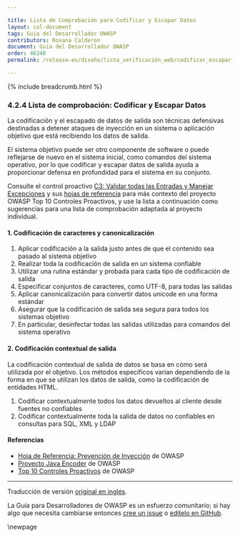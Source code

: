 ```yaml
---

title: Lista de Comprobación para Codificar y Escapar Datos
layout: col-document
tags: Guía del Desarrollador OWASP
contributors: Roxana Calderon
document: Guía del Desarrollador OWASP
order: 46240
permalink: /release-es/diseño/lista_verificación_web/codificar_escapar_datos/

---
```


{% include breadcrumb.html %}

### 4.2.4 Lista de comprobación: Codificar y Escapar Datos

La codificación y el escapado de datos de salida son técnicas defensivas destinadas a detener ataques de inyección
en un sistema o aplicación objetivo que está recibiendo los datos de salida.

El sistema objetivo puede ser otro componente de software o puede reflejarse de nuevo en el sistema inicial,
como comandos del sistema operativo,
por lo que codificar y escapar datos de salida ayuda a proporcionar defensa en profundidad para el sistema en su conjunto.

Consulte el control proactivo [C3: Validar todas las Entradas y Manejar Excepciones][control3] y sus [hojas de referencia][csproactive-c4]
para más contexto del proyecto OWASP Top 10 Controles Proactivos,
y use la lista a continuación como sugerencias para una lista de comprobación adaptada al proyecto individual.

#### 1. Codificación de caracteres y canonicalización

1. Aplicar codificación a la salida justo antes de que el contenido sea pasado al sistema objetivo
2. Realizar toda la codificación de salida en un sistema confiable
3. Utilizar una rutina estándar y probada para cada tipo de codificación de salida
4. Especificar conjuntos de caracteres, como UTF-8, para todas las salidas
5. Aplicar canonicalización para convertir datos unicode en una forma estándar
6. Asegurar que la codificación de salida sea segura para todos los sistemas objetivo
7. En particular, desinfectar todas las salidas utilizadas para comandos del sistema operativo

#### 2. Codificación contextual de salida

La codificación contextual de salida de datos se basa en cómo será utilizada por el objetivo.
Los métodos específicos varían dependiendo de la forma en que se utilizan los datos de salida, como la codificación de entidades HTML.

1. Codificar contextualmente todos los datos devueltos al cliente desde fuentes no confiables
2. Codificar contextualmente toda la salida de datos no confiables en consultas para SQL, XML y LDAP

#### Referencias

* [Hoja de Referencia: Prevención de Inyección][ipcs] de OWASP
* [Proyecto Java Encoder][encoder] de OWASP
* [Top 10 Controles Proactivos][proactive10] de OWASP

----
Traducción de versión [original en inglés][release060204].

La Guía para Desarrolladores de OWASP es un esfuerzo comunitario; si hay algo que necesita cambiarse
entonces [cree un issue][issue060204] o [edítelo en GitHub][edit060204].

[release060204]: https://github.com/OWASP/www-project-developer-guide/blob/main/release/06-design/02-web-app-checklist/04-encode-escape-data.md
[csproactive-c4]: https://cheatsheetseries.owasp.org/IndexProactiveControls.html#c4-encode-and-escape-data
[control3]: https://top10proactive.owasp.org/the-top-10/c3-validate-input-and-handle-exceptions/
[edit060204]: https://github.com/OWASP/www-project-developer-guide/blob/main/draft/06-design/02-web-app-checklist/04-encode-escape-data.md
[encoder]: https://www.owasp.org/index.php/OWASP_Java_Encoder_Project
[ipcs]: https://cheatsheetseries.owasp.org/cheatsheets/Injection_Prevention_Cheat_Sheet
[issue060204]: https://github.com/OWASP/www-project-developer-guide/issues/new?labels=enhancement&template=request.md&title=Update:%2006-design/02-web-app-checklist/04-encode-escape-data
[proactive10]: https://top10proactive.owasp.org/

\newpage